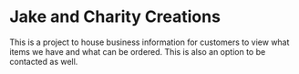 # Jake and Charity Creations

This is a project to house business information for customers to view what items we have and what can be ordered. This is also an option to be contacted as well.
